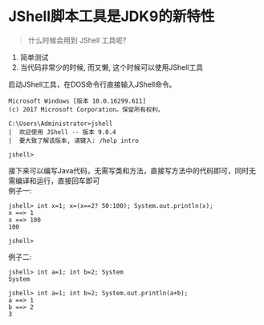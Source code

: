 
JShell脚本工具是JDK9的新特性
====
> 什么时候会用到 JShell 工具呢?    
1. 简单测试
2. 当代码非常少的时候, 而又懒, 这个时候可以使用JShell工具  

启动JShell工具，在DOS命令行直接输入JShell命令。
```
Microsoft Windows [版本 10.0.16299.611]
(c) 2017 Microsoft Corporation。保留所有权利。

C:\Users\Administrator>jshell
|  欢迎使用 JShell -- 版本 9.0.4
|  要大致了解该版本, 请键入: /help intro

jshell>
```

接下来可以编写Java代码，无需写类和方法，直接写方法中的代码即可，同时无需编译和运行，直接回车即可   
例子一: 
```jshell
jshell> int x=1; x=(x==2? 50:100); System.out.println(x);
x ==> 1
x ==> 100
100

jshell>
```
例子二:    
```jshell
jshell> int a=1; int b=2; System
System

jshell> int a=1; int b=2; System.out.println(a+b);
a ==> 1
b ==> 2
3
```



